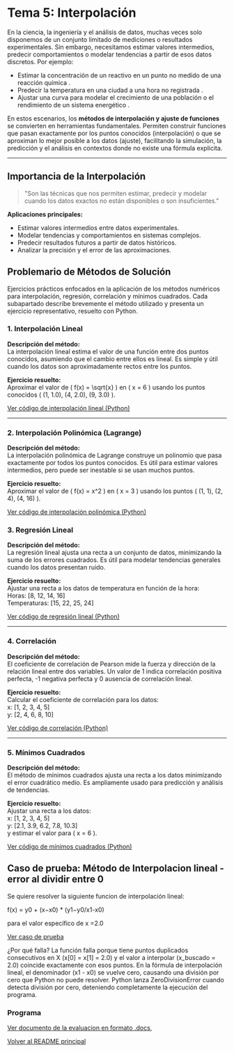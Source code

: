 # Tema 5: Interpolación 

En la ciencia, la ingeniería y el análisis de datos, muchas veces solo disponemos de un conjunto limitado de mediciones o resultados experimentales. Sin embargo, necesitamos estimar valores intermedios, predecir comportamientos o modelar tendencias a partir de esos datos discretos. Por ejemplo:

- Estimar la concentración de un reactivo en un punto no medido de una reacción química .
- Predecir la temperatura en una ciudad a una hora no registrada .
- Ajustar una curva para modelar el crecimiento de una población o el rendimiento de un sistema energético .

En estos escenarios, los **métodos de interpolación y ajuste de funciones** se convierten en herramientas fundamentales. Permiten construir funciones que pasan exactamente por los puntos conocidos (interpolación) o que se aproximan lo mejor posible a los datos (ajuste), facilitando la simulación, la predicción y el análisis en contextos donde no existe una fórmula explícita.

---

## Importancia de la Interpolación 

> "Son las técnicas que nos permiten estimar, predecir y modelar cuando los datos exactos no están disponibles o son insuficientes."

**Aplicaciones principales:**
- Estimar valores intermedios entre datos experimentales.
- Modelar tendencias y comportamientos en sistemas complejos.
- Predecir resultados futuros a partir de datos históricos.
- Analizar la precisión y el error de las aproximaciones.

## Problemario de Métodos de Solución

Ejercicios prácticos enfocados en la aplicación de los métodos numéricos para interpolación, regresión, correlación y mínimos cuadrados. Cada subapartado describe brevemente el método utilizado y presenta un ejercicio representativo, resuelto con Python.

### 1. Interpolación Lineal

**Descripción del método:**  
La interpolación lineal estima el valor de una función entre dos puntos conocidos, asumiendo que el cambio entre ellos es lineal. Es simple y útil cuando los datos son aproximadamente rectos entre los puntos.

**Ejercicio resuelto:**  
Aproximar el valor de \( f(x) = \sqrt{x} \) en \( x = 6 \) usando los puntos conocidos \( (1, 1.0), (4, 2.0), (9, 3.0) \).

[ Ver código de interpolación lineal (Python)](https://github.com/sergiolb27/Metodos-Numericos-/blob/bdb75c5a1b706f676c66ee02ac58ce55eb0c0466/codigos/tema5/Interpolacion%20Lineal.py)

---

### 2. Interpolación Polinómica (Lagrange)

**Descripción del método:**  
La interpolación polinómica de Lagrange construye un polinomio que pasa exactamente por todos los puntos conocidos. Es útil para estimar valores intermedios, pero puede ser inestable si se usan muchos puntos.

**Ejercicio resuelto:**  
Aproximar el valor de \( f(x) = x^2 \) en \( x = 3 \) usando los puntos \( (1, 1), (2, 4), (4, 16) \).

[ Ver código de interpolación polinómica (Python)](https://github.com/sergiolb27/Metodos-Numericos-/blob/bdb75c5a1b706f676c66ee02ac58ce55eb0c0466/codigos/tema5/Interpolacion%20Polinomica%20(Lagrange).py)

### 3. Regresión Lineal

**Descripción del método:**  
La regresión lineal ajusta una recta a un conjunto de datos, minimizando la suma de los errores cuadrados. Es útil para modelar tendencias generales cuando los datos presentan ruido.

**Ejercicio resuelto:**  
Ajustar una recta a los datos de temperatura en función de la hora:  
Horas: [8, 12, 14, 16]  
Temperaturas: [15, 22, 25, 24]

[ Ver código de regresión lineal (Python)](https://github.com/sergiolb27/Metodos-Numericos-/blob/bdb75c5a1b706f676c66ee02ac58ce55eb0c0466/codigos/tema5/Regresi%C3%B3n%20Lineal.py)

---

### 4. Correlación

**Descripción del método:**  
El coeficiente de correlación de Pearson mide la fuerza y dirección de la relación lineal entre dos variables. Un valor de 1 indica correlación positiva perfecta, -1 negativa perfecta y 0 ausencia de correlación lineal.

**Ejercicio resuelto:**  
Calcular el coeficiente de correlación para los datos:  
x: [1, 2, 3, 4, 5]  
y: [2, 4, 6, 8, 10]

[ Ver código de correlación (Python)](https://github.com/sergiolb27/Metodos-Numericos-/blob/bdb75c5a1b706f676c66ee02ac58ce55eb0c0466/codigos/tema5/Correlaci%C3%B3n.py)

---

### 5. Mínimos Cuadrados

**Descripción del método:**  
El método de mínimos cuadrados ajusta una recta a los datos minimizando el error cuadrático medio. Es ampliamente usado para predicción y análisis de tendencias.

**Ejercicio resuelto:**  
Ajustar una recta a los datos:  
x: [1, 2, 3, 4, 5]  
y: [2.1, 3.9, 6.2, 7.8, 10.3]  
y estimar el valor para \( x = 6 \).

[ Ver código de mínimos cuadrados (Python)](https://github.com/sergiolb27/Metodos-Numericos-/blob/bdb75c5a1b706f676c66ee02ac58ce55eb0c0466/codigos/tema5/M%C3%ADnimos%20Cuadrados.py)

## Caso de prueba: Método de Interpolacion lineal - error al dividir entre 0 

Se quiere resolver la siguiente funcion de interpolación lineal:

f(x) = y0 + (x−x0) * (y1−y0/x1-x0)

para el valor específico de x  =2.0

[ Ver caso de prueba ](https://github.com/sergiolb27/Metodos-Numericos-/blob/b0264ed9300907ab887c3367ddc201bbe190bb72/codigos/tema5/casoprueba%20(2).py)

¿Por qué falla?
La función falla porque tiene puntos duplicados consecutivos en X (x[0] = x[1] = 2.0) y el valor a interpolar (x_buscado = 2.0) coincide exactamente con esos puntos.
En la fórmula de interpolación lineal, el denominador (x1 - x0) se vuelve cero, causando una división por cero que Python no puede resolver.
Python lanza ZeroDivisionError cuando detecta división por cero, deteniendo completamente la ejecución del programa.


###  Programa 
[ Ver documento de la evaluacion en formato .docs, ](https://docs.google.com/document/d/1H1o9WfBWuakd4GwqDnt_SJYdxFQRNg-tlluIG9tSOvw/edit?usp=sharing)





[ Volver al README principal](../README.md)

